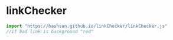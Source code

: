 # linkChecker

```js
import "https://hashsan.github.io/linkChecker/linkChecker.js"
//if bad link is background "red"
```
